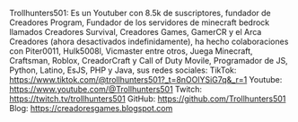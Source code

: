 Trollhunters501: 
Es un Youtuber con 8.5k de suscriptores, fundador de Creadores Program, Fundador de los servidores de minecraft bedrock llamados Creadores Survival, Creadores Games, GamerCR y el Arca Creadores (ahora desactivados indefinidamente), ha hecho colaboraciones con Piter0011, Hulk5008l, Vicmaster entre otros, Juega Minecraft, Craftsman, Roblox, CreadorCraft y Call of Duty Movile, Programador de JS, Python, Latino, EsJS, PHP y Java, sus redes sociales: TikTok: https://www.tiktok.com/@trollhunters501?_t=8nOOlYSiG7q&_r=1 Youtube: https://www.youtube.com/@Trollhunters501 Twitch: https://twitch.tv/trollhunters501 GitHub: https://github.com/Trollhunters501 Blog: https://creadoresgames.blogspot.com